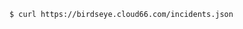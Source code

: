 <!-- layout:code post: cloud66-birdseye_get-the-list-of-all-incidents -->

```
$ curl https://birdseye.cloud66.com/incidents.json
```
